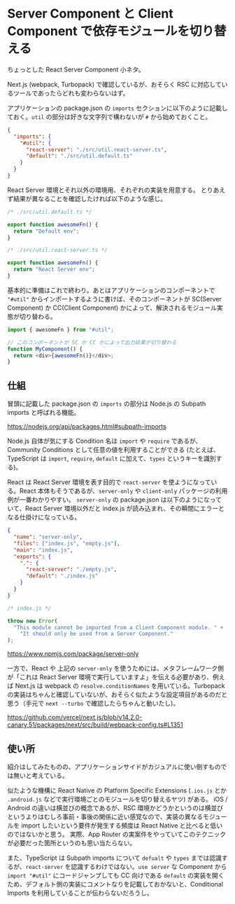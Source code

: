 # Server Component と Client Component で依存モジュールを切り替える

ちょっとした React Server Component 小ネタ。

Next.js (webpack, Turbopack) で確認しているが、おそらく RSC に対応しているツールであったらどれも変わらないはず。

アプリケーションの package.json の `imports` セクションに以下のように記載しておく。`util` の部分は好きな文字列で構わないが `#` から始めておくこと。

```json
{
  "imports": {
    "#util": {
      "react-server": "./src/util.react-server.ts",
      "default": "./src/util.default.ts"
    }
  }
}
```

React Server 環境とそれ以外の環境用、それぞれの実装を用意する。
とりあえず結果が異なることを確認したければ以下のような感じ。

```ts
/* ./src/util.default.ts */

export function awesomeFn() {
  return "Default env";
}
```

```ts
/* ./src/util.react-server.ts */

export function awesomeFn() {
  return "React Server env";
}
```

基本的に準備はこれで終わり。あとはアプリケーションのコンポーネントで `"#util"` からインポートするように書けば、そのコンポーネントが SC(Server Component) か CC(Client Component) かによって、解決されるモジュール実態が切り替わる。

```ts
import { awesomeFn } from "#util";

// このコンポーネントが SC か CC かによって出力結果が切り替わる
function MyComponent() {
  return <div>{awesomeFn()}</div>;
}
```

## 仕組

冒頭に記載した package.json の `imports` の部分は Node.js の Subpath imports と呼ばれる機能。

https://nodejs.org/api/packages.html#subpath-imports

Node.js 自体が気にする Condition 名は `import` や `require` であるが、Community Conditions として任意の値を利用することができる (たとえば、 TypeScript は `import`, `require`, `default` に加えて、`types` というキーを識別する)。

React は React Server 環境を表す目的で `react-server` を使ようになっている。React 本体もそうであるが、`server-only` や `client-only` パッケージの利用例が一番わかりやすい。
`server-only` の package.json は以下のようになっていて、React Server 環境以外だと index.js が読み込まれ、その瞬間にエラーとなる仕掛けになっている。

```json
{
  "name": "server-only",
  "files": ["index.js", "empty.js"],
  "main": "index.js",
  "exports": {
    ".": {
      "react-server": "./empty.js",
      "default": "./index.js"
    }
  }
}
```

```js
/* index.js */

throw new Error(
  "This module cannot be imported from a Client Component module. " +
    "It should only be used from a Server Component."
);
```

https://www.npmjs.com/package/server-only

一方で、React や 上記の `server-only` を使うためには、メタフレームワーク側が「これは React Server 環境で実行していますよ」を伝える必要があり、例えば Next.js は webpack の `resolve.conditionNames` を用いている。Turbopack の実装はちゃんと確認していないが、おそらく似たような設定項目があるのだと思う（手元で `next --turbo` で確認したらちゃんと動いたし)。

https://github.com/vercel/next.js/blob/v14.2.0-canary.51/packages/next/src/build/webpack-config.ts#L1351

## 使い所

紹介はしてみたものの、アプリケーションサイドがカジュアルに使い倒すものでは無いと考えている。

似たような機構に React Native の Platform Specific Extensions (`.ios.js` とか `.android.js` などで実行環境ごとのモジュールを切り替えるヤツ) がある。
iOS / Android の違いは横並びの概念であるが、RSC 環境かどうかというのは横並びというよりはむしろ事前・事後の関係に近い感覚なので、実装の異なるモジュールを import したいという要件が発生する頻度は React Native と比べると低いのではないかと思う。
実際、App Router の実案件をやっていてこのテクニックが必要だった箇所というのも思い当たらない。

また、TypeScript は Subpath imports について `defualt` や `types` までは認識するが、`react-server` を認識するわけではない。`use server` な Component から `import "#util"` にコードジャンプしても CC 向けである `default` の実装を開くため、デフォルト側の実装にコメントなりを記載しておかないと、Conditional Imports を利用していることが伝わらないだろうし。

<!--
以前に App Router な Next.js の案件でフィーチャートグルを環境変数で実現したことがあったのだけど、以下のような実装をしていた。

- SC: `process.env.ENABLE_FEATURE` 値を直接返却する
- CC: Client Boundary な Provider で `process.env.ENABLE_FEATURE` を Context に格納しておき、`useContext` で参照する

「フィーチャートグル値を参照する」という要件に対して、呼び出し元が SC か CC かで利用する関数を切り替えるような実装になっていて、少し初見者殺しなところがあったのだけど、`import { getFeatureToggleValue } from "#util"` のようにすれば
以前に App Router な Next.js の案件でフィーチャートグルを環境変数で実現したことがあったのだけど、以下のような実装をしていた。

- SC: `process.env.ENABLE_FEATURE` 値を直接返却する
- CC: Client Boundary な Provider で `process.env.ENABLE_FEATURE` を Context に格納しておき、`useContext` で参照する

「フィーチャートグル値を参照する」という要件に対して、呼び出し元が SC か CC かで利用する関数を切り替えるような実装になっていて、少し初見者殺しなところがあったのだけど、`import { getFeatureToggleValue } from "#util"` のようにすれば
-->
